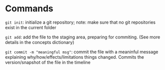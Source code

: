 # Commands

`git init`: initialize a git repository; note: make sure that no git repositories exist in the current folder

`git add`: add the file to the staging area, preparing for commiting. (See more details in the concepts dictionary)

`git commit -m "meaningful msg"`: commit the file with a meaninful message explaining why/how/effects/limitations things changed. Commits the version/snapshot of the file in the timeline 

